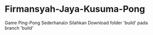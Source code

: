 # Firmansyah-Jaya-Kusuma-Pong

Game Ping-Pong Sederhana\n
Silahkan Download folder 'build' pada branch 'build'

